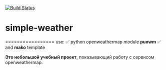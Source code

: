 [![Build Status](https://travis-ci.org/andrewnsk/simple-weather.svg?branch=master)](https://travis-ci.org/andrewnsk/simple-weather)
# simple-weather
=================
use:
:white_check_mark: python openweathermap module **puowm**
:white_check_mark: and **mako** template

**Это небольшой учебный проект**, показывающий работу с сервисом openweathermap.

